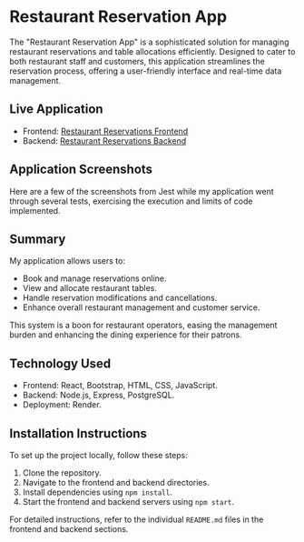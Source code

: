 # Restaurant Reservation App

The "Restaurant Reservation App" is a sophisticated solution for managing restaurant reservations and table allocations efficiently. Designed to cater to both restaurant staff and customers, this application streamlines the reservation process, offering a user-friendly interface and real-time data management.

## Live Application

- Frontend: [Restaurant Reservations Frontend](https://restaurant-reservations-capstone-f.onrender.com)
- Backend: [Restaurant Reservations Backend](https://restaurant-reservations-capstone-b.onrender.com)

## Application Screenshots
Here are a few of the screenshots from Jest while my application went through several tests,  exercising the execution and limits of code implemented.

## Summary

My application allows users to:
- Book and manage reservations online.
- View and allocate restaurant tables.
- Handle reservation modifications and cancellations.
- Enhance overall restaurant management and customer service.

This system is a boon for restaurant operators, easing the management burden and enhancing the dining experience for their patrons.

## Technology Used

- Frontend: React, Bootstrap, HTML, CSS, JavaScript.
- Backend: Node.js, Express, PostgreSQL.
- Deployment: Render.

## Installation Instructions

To set up the project locally, follow these steps:

1. Clone the repository.
2. Navigate to the frontend and backend directories.
3. Install dependencies using `npm install`.
4. Start the frontend and backend servers using `npm start`.

For detailed instructions, refer to the individual `README.md` files in the frontend and backend sections.
